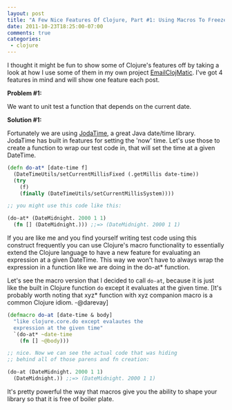 ```yaml
---
layout: post
title: "A Few Nice Features Of Clojure, Part #1: Using Macros To Freeze Time"
date: 2011-10-23T18:25:00-07:00
comments: true
categories:
 - clojure
---
```


I thought it might be fun to show some of Clojure's features off by taking a look at how I use some of them in my own project [EmailClojMatic](https://github.com/AlexBaranosky/EmailClojMatic). I've got 4 features in mind and will show one feature each post.

**Problem #1:**

We want to unit test a function that depends on the current date.

**Solution #1:**

Fortunately we are using [JodaTime](http://joda-time.sourceforge.net/), a great Java date/time library. JodaTime has built in features for setting the 'now' time. Let's use those to create a function to wrap our test code in, that will set the time at a given DateTime.

``` clojure
(defn do-at* [date-time f]
  (DateTimeUtils/setCurrentMillisFixed (.getMillis date-time))
  (try
    (f)
    (finally (DateTimeUtils/setCurrentMillisSystem))))

;; you might use this code like this:

(do-at* (DateMidnight. 2000 1 1)
  (fn [] (DateMidnight.))) ;;=> (DateMidnight. 2000 1 1)
```

If you are like me and you find yourself writing test code using this construct frequently you can use Clojure's macro functionality to essentially extend the Clojure language to have a new feature for evaluating an expression at a given DateTime. This way we won't have to always wrap the expression in a function like we are doing in the do-at* function.

Let's see the macro version that I decided to call `do-at`, because it is just like the built in Clojure function `do` except it evaluates at the given time. [It's probably worth noting that xyz* function with xyz companion macro is a common Clojure idiom. -@darevay]

``` clojure
(defmacro do-at [date-time & body]
  "like clojure.core.do except evalautes the
  expression at the given time"
  `(do-at* ~date-time
    (fn [] ~@body)))

;; nice. Now we can see the actual code that was hiding
;; behind all of those parens and fn creation:

(do-at (DateMidnight. 2000 1 1)
  (DateMidnight.)) ;;=> (DateMidnight. 2000 1 1)
```

It's pretty powerful the way that macros give you the ability to shape your library so that it is free of boiler plate.
